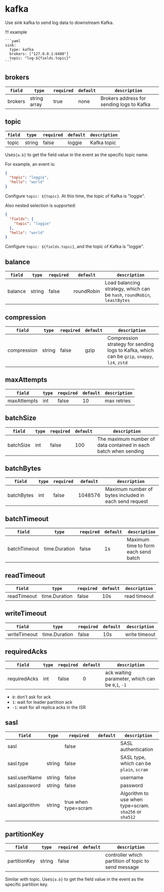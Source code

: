 # kafka

Use sink kafka to send log data to downstream Kafka.

!!! example

    ```yaml
    sink:
      type: kafka
      brokers: ["127.0.0.1:6400"]
      topic: "log-${fields.topic}"
    ```

## brokers

|    `field`   |    `type`    |  `required`  |  `default`  |  `description`  |
| ---------- | ----------- | ----------- | --------- | -------- |
| brokers | string array  |    true    |   none  | Brokers address for sending logs to Kafka |

## topic

|    `field`   |    `type`    |  `required`  |  `default`  |  `description`  |
| ---------- | ----------- | ----------- | --------- | -------- |
| topic | string  |    false    |   loggie  | Kafka topic |

Use`${a.b}` to get the field value in the event as the specific topic name.

For example, an event is:

```json
{
  "topic": "loggie",
  "hello": "world"
}
```
Configure `topic: ${topic}`. At this time, the topic of Kafka is "loggie".

Also nested selection is supported:

```json
{
  "fields": {
    "topic": "loggie"
  },
  "hello": "world"
}
```
Configure `topic: ${fields.topic}`, and the topic of Kafka is "loggie".


## balance

|    `field`   |    `type`    |  `required`  |  `default`  |  `description`  |
| ---------- | ----------- | ----------- | --------- | -------- |
| balance | string  |    false    |   roundRobin  | Load balancing strategy, which can be `hash`, `roundRobin`, `leastBytes` |


## compression

|    `field`   |    `type`    |  `required`  |  `default`  |  `description`  |
| ---------- | ----------- | ----------- | --------- | -------- |
| compression | string  |    false    |   gzip  | Compression strategy for sending logs to Kafka, which can be `gzip`, `snappy`, `lz4`, `zstd` |

## maxAttempts

|    `field`   |    `type`    |  `required`  |  `default`  |  `description`  |
| ---------- | ----------- | ----------- | --------- | -------- |
| maxAttempts | int  |    false    |   10  | max retries |

## batchSize

|    `field`   |    `type`    |  `required`  |  `default`  |  `description`  |
| ---------- | ----------- | ----------- | --------- | -------- |
| batchSize | int  |    false    |   100  | The maximum number of data contained in each batch when sending |

## batchBytes

|    `field`   |    `type`    |  `required`  |  `default`  |  `description`  |
| ---------- | ----------- | ----------- | --------- | -------- |
| batchBytes | int  |    false    |   1048576  | Maximum number of bytes included in each send request |

## batchTimeout

|    `field`   |    `type`    |  `required`  |  `default`  |  `description`  |
| ---------- | ----------- | ----------- | --------- | -------- |
| batchTimeout | time.Duration  |    false    |   1s  | Maximum time to form each send batch |

## readTimeout

|    `field`   |    `type`    |  `required`  |  `default`  |  `description`  |
| ---------- | ----------- | ----------- | --------- | -------- |
| readTimeout | time.Duration  |    false    |   10s  | read timeout |

## writeTimeout

|    `field`   |    `type`    |  `required`  |  `default`  |  `description`  |
| ---------- | ----------- | ----------- | --------- | -------- |
| writeTimeout | time.Duration  |    false    |   10s  | write timeout |

## requiredAcks

|    `field`   |    `type`    |  `required`  |  `default`  |  `description`  |
| ---------- | ----------- | ----------- | --------- | -------- |
| requiredAcks | int  |    false    |   0  | ack waiting parameter, which can be `0`,`1`, `-1` |

- `0`: don't ask for ack
- `1`: wait for leader partition ack
- `-1`: wait for all replica acks in the ISR

## sasl

|    `field`   |    `type`    |  `required`  |  `default`  |  `description`  |
| ---------- | ----------- | ----------- | --------- | -------- |
| sasl |   |    false    |     | SASL authentication |
| sasl.type | string  |    false    |     | SASL type, which can be `plain`, `scram` |
| sasl.userName | string  |    false    |     | username |
| sasl.password | string  |    false    |     | password |
| sasl.algorithm | string  |    true when type=scram    |     | Algorithm to use when type=scram. `sha256` or `sha512` |

## partitionKey

|    `field`   |    `type`    | `required` | `default` | `description`                                       |
| ---------- |--------|------------|-------|-----------------------------------------------------|
| partitionKey | string | false      |       | controller which partition of topic to send message |

Similar with topic. Use`${a.b}` to get the field value in the event as the specific partition key.